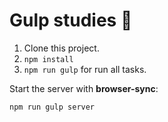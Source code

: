 # Gulp studies :book:

1. Clone this project.
2. `npm install`
3. `npm run gulp` for run all tasks.

Start the server with **browser-sync**:

`npm run gulp server`
